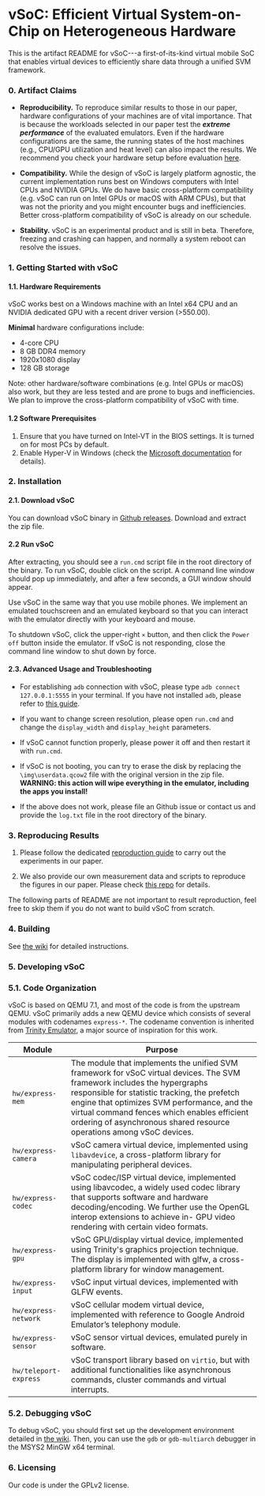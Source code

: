 # vSoC: Efficient Virtual System-on-Chip on Heterogeneous Hardware

This is the artifact README for vSoC---a first-of-its-kind virtual mobile SoC that enables virtual devices to efficiently share data through a unified SVM framework.

### 0. Artifact Claims

* **Reproducibility.** To reproduce similar results to those in our paper, hardware configurations of your machines are of vital importance. That is because the workloads selected in our paper test the ***extreme performance*** of the evaluated emulators. Even if the hardware configurations are the same, the running states of the host machines (e.g., CPU/GPU utilization and heat level) can also impact the results. We recommend you check your hardware setup before evaluation [here](https://github.com/VirtualSoC/vsoc/wiki/setup).

* **Compatibility.** While the design of vSoC is largely platform agnostic, the current implementation runs best on Windows computers with Intel CPUs and NVIDIA GPUs. We do have basic cross-platform compatibility (e.g. vSoC can run on Intel GPUs or macOS with ARM CPUs), but that was not the priority and you might encounter bugs and inefficiencies. Better cross-platform compatibility of vSoC is already on our schedule.

* **Stability.** vSoC is an experimental product and is still in beta. Therefore, freezing and crashing can happen, and normally a system reboot can resolve the issues.

### 1. Getting Started with vSoC

#### 1.1. Hardware Requirements

vSoC works best on a Windows machine with an Intel x64 CPU and an NVIDIA dedicated GPU with a recent driver version (>550.00).

**Minimal** hardware configurations include:
  - 4-core CPU
  - 8 GB DDR4 memory
  - 1920x1080 display
  - 128 GB storage

Note: other hardware/software combinations (e.g. Intel GPUs or macOS) also work, but they are less tested and are prone to bugs and inefficiencies. We plan to improve the cross-platform compatibility of vSoC with time.

#### 1.2 Software Prerequisites
  1. Ensure that you have turned on Intel-VT in the BIOS settings. It is turned on for most PCs by default.
  2. Enable Hyper-V in Windows (check the [Microsoft documentation](https://learn.microsoft.com/en-us/virtualization/hyper-v-on-windows/quick-start/enable-hyper-v) for details).

### 2. Installation

#### 2.1. Download vSoC

You can download vSoC binary in [Github releases](https://github.com/VirtualSoC/vsoc/releases/tag/beta-2408). Download and extract the zip file.

#### 2.2 Run vSoC

After extracting, you should see a `run.cmd` script file in the root directory of the binary. To run vSoC, double click on the script. A command line window should pop up immediately, and after a few seconds, a GUI window should appear.

Use vSoC in the same way that you use mobile phones. We implement an emulated touchscreen and an emulated keyboard so that you can interact with the emulator directly with your keyboard and mouse.

To shutdown vSoC, click the upper-right `×` button, and then click the `Power off` button inside the emulator. If vSoC is not responding, close the command line window to shut down by force.

#### 2.3. Advanced Usage and Troubleshooting

* For establishing `adb` connection with vSoC, please type `adb connect 127.0.0.1:5555` in your terminal. If you have not installed `adb`, please refer to [this guide](https://www.xda-developers.com/install-adb-windows-macos-linux/).

* If you want to change screen resolution, please open `run.cmd` and change the `display_width` and `display_height` parameters.

* If vSoC cannot function properly, please power it off and then restart it with `run.cmd`.

* If vSoC is not booting, you can try to erase the disk by replacing the `\img\userdata.qcow2` file with the original version in the zip file. **WARNING: this action will wipe everything in the emulator, including the apps you install!**

* If the above does not work, please file an Github issue or contact us and provide the `log.txt` file in the root directory of the binary.

### 3. Reproducing Results

1. Please follow the dedicated [reproduction guide](https://github.com/VirtualSoC/vsoc/wiki/reproducing-results) to carry out the experiments in our paper.

2. We also provide our own measurement data and scripts to reproduce the figures in our paper. Please check [this repo](https://github.com/VirtualSoC/vsoc-figures) for details.

The following parts of README are not important to result reproduction, feel free to skip them if you do not want to build vSoC from scratch.

### 4. Building

See [the wiki](https://github.com/VirtualSoC/vsoc/wiki/build-vsoc) for detailed instructions.

### 5. Developing vSoC

### 5.1. Code Organization

vSoC is based on QEMU 7.1, and most of the code is from the upstream QEMU. vSoC primarily adds a new QEMU device which consists of several modules with codenames `express-*`. The codename convention is inherited from [Trinity Emulator](https://github.com/TrinityEmulator/TrinityEmulator), a major source of inspiration for this work.

|  Module  |  Purpose  |
|  ----  | ----  |
| `hw/express-mem` | The module that implements the unified SVM framework for vSoC virtual devices. The SVM framework includes the hypergraphs responsible for statistic tracking, the prefetch engine that optimizes SVM performance, and the virtual command fences which enables efficient ordering of asynchronous shared resource operations among vSoC devices. |
| `hw/express-camera` | vSoC camera virtual device, implemented using `libavdevice`, a cross-platform library for manipulating peripheral devices. |
| `hw/express-codec` | vSoC codec/ISP virtual device, implemented using libavcodec, a widely used codec library that supports software and hardware decoding/encoding. We further use the OpenGL interop extensions to achieve in- GPU video rendering with certain video formats. |
| `hw/express-gpu` | vSoC GPU/display virtual device, implemented using Trinity's graphics projection technique. The display is implemented with glfw, a cross-platform library for window management. |
| `hw/express-input` | vSoC input virtual devices, implemented with GLFW events. |
| `hw/express-network` | vSoC cellular modem virtual device, implemented with reference to Google Android Emulator’s telephony module. |
| `hw/express-sensor` | vSoC sensor virtual devices, emulated purely in software. |
| `hw/teleport-express` | vSoC transport library based on `virtio`, but with additional functionalities like asynchronous commands, cluster commands and virtual interrupts. |

### 5.2. Debugging vSoC

To debug vSoC, you should first set up the development environment detailed in [the wiki](https://github.com/VirtualSoC/vsoc/wiki/build-vsoc). Then, you can use the `gdb` or `gdb-multiarch` debugger in the MSYS2 MinGW x64 terminal.

### 6. Licensing
Our code is under the GPLv2 license.

